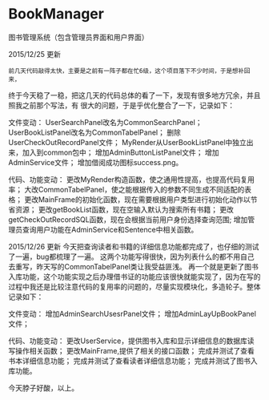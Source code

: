 ﻿# BookManager
图书管理系统（包含管理员界面和用户界面）


2015/12/25 更新

	前几天代码敲得太快，主要是之前有一阵子都在忙6级，这个项目落下不少时间，于是想补回来，
终于今天稳了一稳，把这几天的代码总体的看了一下，发现有很多地方冗余，并且照我之前那个写法，有
很大的问题，于是乎优化整合了一下，记录如下：

文件变动：
	UserSearchPanel改名为CommonSearchPanel；
	UserBookListPanel改名为CommonTabelPanel；
	删除UserCheckOutRecordPanel文件；
	MyRender从UserBookListPanel中独立出来，加入到common包中；
	增加AdminButtonListPanel文件；
	增加AdminService文件；
	增加借阅成功图标success.png。

代码、功能变动：
	更改MyRender构造函数，使之通用性提高，也提高代码复用率；
	大改CommonTabelPanel，使之能根据传入的参数不同生成不同适配的表格；
	更改MainFrame的初始化函数，现在需要根据用户类型进行初始化动作以节省资源；
	更改getBookList函数，现在空输入默认为搜索所有书籍；
	更改getCheckOutRecordSQL函数，现在会根据当前用户身份选择查询范围;
	增加管理员查询用户功能在AdminService和Sentence中相关函数。


2015/12/26 更新
	今天把查询读者和书籍的详细信息功能都完成了，也仔细的测试了一遍，bug都梳理了一遍。
这两个功能写得很快，因为列表什么的都不用自己去重写，昨天写的CommonTabelPanel类让我受益匪浅。
再一个就是更新了图书入库功能，这个功能实现之后办理借书证的功能应该很快就能实现了，因为在写的
过程中我还是比较注意代码的复用率的问题的，尽量实现模块化，多造轮子。整体记录如下：

文件变动：
	增加AdminSearchUsesrPanel文件；
	增加AdminLayUpBookPanel文件；

代码、功能变动：
	更改UserService，提供图书入库和显示详细信息的数据库读写操作相关函数；
	更改MainFrame,提供了相关的接口函数；
	完成并测试了查看书本详细信息功能；
	完成并测试了查看读者详细信息功能；
	完成并测试了图书入库功能。

今天脖子好酸，以上。